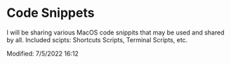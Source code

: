 # Code Snippets

I will be sharing various MacOS code snippits that may be used and shared by all.
Included scipts: Shortcuts Scripts, Terminal Scripts, etc.

Modified: 7/5/2022 16:12

